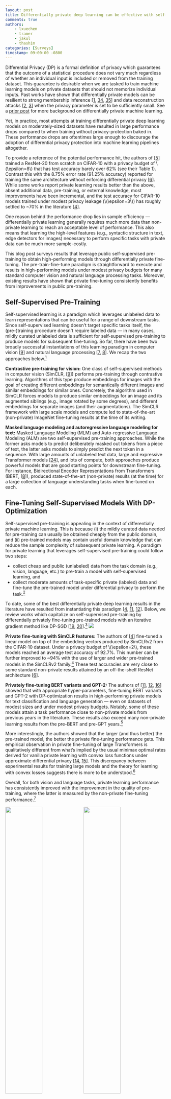 ```yaml
---
layout: post
title: Differentially private deep learning can be effective with self-supervised models
comments: true
authors: 
    - lxuechen
    - tramer
    - jakul
    - thashim
categories: [Surveys]
timestamp: 09:00:00 -0800
---
```


Differential Privacy (DP) is a formal definition of privacy which guarantees that the outcome of a statistical procedure does not vary much regardless of whether an individual input is included or removed from the training dataset. 
This guarantee is desirable when we are tasked to train machine learning models on private datasets that should not memorize individual inputs. 
Past works have shown that differentially private models can be resilient to strong membership inference [[1](https://proceedings.mlr.press/v37/kairouz15.html), [34](https://ieeexplore.ieee.org/abstract/document/9519424), [35](https://proceedings.neurips.cc/paper/2020/hash/fc4ddc15f9f4b4b06ef7844d6bb53abf-Abstract.html)] and data reconstruction attacks [[2](https://www.usenix.org/conference/usenixsecurity19/presentation/carlini), [3](https://arxiv.org/abs/2201.12383)] when the privacy parameter is set to be sufficiently small. 
See a [prior post](https://differentialprivacy.org/how-to-deploy-ml-with-dp/) for more background on differentially private machine learning.

Yet, in practice, most attempts at training differentially private deep learning models on moderately-sized datasets have resulted in large performance drops compared to when training without privacy-protection baked in. 
These performance drops are oftentimes large enough to discourage the adoption of differential privacy protection into machine learning pipelines altogether. 

To provide a reference of the potential performance hit, the authors of [[5](https://arxiv.org/abs/2102.12677)] trained a ResNet-20 from scratch on CIFAR-10 with a privacy budget of \\\(\epsilon=8\\\) that has test accuracy barely over 62% (see their Table 1). 
Contrast this with the 8.75% error rate (91.25% accuracy) reported for training the same architecture without enforcing differential privacy [[6](https://openaccess.thecvf.com/content_cvpr_2016/html/He_Deep_Residual_Learning_CVPR_2016_paper.html)]. 
While some works report private learning results better than the above, absent additional data, pre-training, or external knowledge, most improvements have been incremental, and the test accuracy for CIFAR-10 models trained under modest privacy leakage (\\\(\epsilon=3\\\)) has roughly settled to ~70% in the literature [[4](https://arxiv.org/abs/2011.11660)]. 

One reason behind the performance drop lies in sample efficiency — differentially private learning generally requires much more data than non-private learning to reach an acceptable level of performance. 
This also means that learning the high-level features (e.g., syntactic structure in text, edge detectors for images) necessary to perform specific tasks with private data can be much more sample-costly. 

This blog post surveys results that leverage public self-supervised pre-training to obtain high-performing models through differentially private fine-tuning.
The pre-train-fine-tune paradigm is straightforward to execute and results in high-performing models under modest privacy budgets for many standard computer vision and natural language processing tasks. 
Moreover, existing results have shown that private fine-tuning consistently benefits from improvements in public pre-training. 

## Self-Supervised Pre-Training

Self-supervised learning is a paradigm which leverages unlabeled data to learn representations that can be useful for a range of downstream tasks.
Since self-supervised learning doesn't target specific tasks itself, 
the (pre-)training procedure doesn't require labeled data — in many cases, mildly curated unlabeled data is sufficient for self-supervised pre-training to produce models for subsequent fine-tuning. 
So far, there have been two broadly successful instantiations of this learning paradigm in computer vision [[9](http://proceedings.mlr.press/v119/chen20j.html)] and natural language processing [[7](https://www.cs.ubc.ca/~amuham01/LING530/papers/radford2018improving.pdf), [8](https://arxiv.org/abs/1810.04805)]. 
We recap the two approaches below.[^1]

**Contrastive pre-training for vision:** 
One class of self-supervised methods in computer vision (SimCLR, [[9](http://proceedings.mlr.press/v119/chen20j.html)]) performs pre-training through contrastive learning. 
Algorithms of this type produce embeddings for images with the goal of creating different embeddings for semantically different images and similar embeddings for similar ones. 
Concretely, the algorithm used in SimCLR forces models to produce similar embeddings for an image and its augmented siblings (e.g., image rotated by some degrees), 
and different embeddings for separate images (and their augmentations). 
The SimCLR framework with large scale models and compute led to state-of-the-art (non-private) ImageNet fine-tuning results at the time of its writing. 

**Masked language modeling and autoregressive language modeling for text:** 
Masked Language Modeling (MLM) and Auto-regressive Language Modeling (ALM) are two self-supervised pre-training approaches. 
While the former asks models to predict deliberately masked out tokens from a piece of text, the latter asks models to simply predict the next token in a sequence. 
With large amounts of unlabeled text data, large and expressive Transformer models [[24](https://proceedings.neurips.cc/paper/2017/hash/3f5ee243547dee91fbd053c1c4a845aa-Abstract.html)], and lots of compute, both approaches produce powerful models that are good starting points for downstream fine-tuning. 
For instance, Bidirectional Encoder Representations from Transformers (BERT, [[8](https://arxiv.org/abs/1810.04805)]), produced state-of-the-art (non-private) results (at the time) for a large collection of language understanding tasks when fine-tuned on each. 

## Fine-Tuning Self-Supervised Models With DP-Optimization
Self-supervised pre-training is appealing in the context of differentially private machine learning. 
This is because (i) the mildly curated data needed for pre-training can usually be obtained cheaply from the public domain, and (ii) pre-trained models may contain useful domain knowledge that can reduce the sample complexity of subsequent private learning. 
A paradigm for private learning that leverages self-supervised pre-training could follow two steps:

- collect cheap and public (unlabeled) data from the task domain (e.g., vision, language, etc.) to pre-train a model with self-supervised learning, and
- collect moderate amounts of task-specific private (labeled) data and fine-tune the pre-trained model under differential privacy to perform the task.[^2]

To date, some of the best differentially private deep learning results in the literature have resulted from instantiating this paradigm [[4](https://arxiv.org/abs/2011.11660), [11](https://arxiv.org/abs/2110.05679), [12](https://arxiv.org/abs/2110.06500)].
Below, we review works which capitalize on self-supervised pre-training by differentially privately fine-tuning pre-trained models with an iterative gradient method like DP-SGD [[19](https://dl.acm.org/doi/abs/10.1145/2976749.2978318), [20](https://ieeexplore.ieee.org/abstract/document/6736861)].[^3]
![](/images/fine-tuning-paradigm.png)

**Private fine-tuning with SimCLR features:** 
The authors of [[4](https://arxiv.org/abs/2011.11660)] fine-tuned a linear model on top of the embedding vectors produced by SimCLRv2 from the CIFAR-10 dataset. Under a privacy budget of \\\(\epsilon=2\\\), 
these models reached an average test accuracy of 92.7%. This number can be further improved to ~94% with the use of larger and wider pre-trained models in the SimCLRv2 family.[^4] 
These test accuracies are very close to some standard non-private results attained by an off-the-shelf ResNet architecture [[6](https://openaccess.thecvf.com/content_cvpr_2016/html/He_Deep_Residual_Learning_CVPR_2016_paper.html)]. 

**Privately fine-tuning BERT variants and GPT-2:** 
The authors of [[11](https://arxiv.org/abs/2110.05679), [12](https://arxiv.org/abs/2110.06500), [16](http://proceedings.mlr.press/v139/yu21f.html)] showed that with appropriate hyper-parameters, fine-tuning BERT variants and GPT-2 with DP-optimization results in high-performing private models for text classification and language generation — even on datasets of modest sizes and under modest privacy budgets. 
Notably, some of these models attain a task performance close to non-private models from previous years in the literature. 
These results also exceed many non-private learning results from the pre-BERT and pre-GPT years.[^5]

More interestingly, the authors showed that the larger (and thus better) the pre-trained model, the better the private fine-tuning performance gets. 
This empirical observation in private fine-tuning of large Transformers is qualitatively different from what’s implied by the usual minimax optimal rates derived for vanilla private learning with convex loss functions under approximate differential privacy [[14](https://ieeexplore.ieee.org/abstract/document/6979031), [15](https://proceedings.neurips.cc/paper/2019/hash/3bd8fdb090f1f5eb66a00c84dbc5ad51-Abstract.html)]. 
This discrepancy between experimental results for training large models and the theory for learning with convex losses suggests there is more to be understood.[^6]

Overall, for both vision and language tasks, private learning performance has consistently improved with the improvement in the quality of pre-training, 
where the latter is measured by the non-private fine-tuning performance.[^7]

<p float="left">
  <img src="../images/figure1_classification.png" width="48%" />
  <img src="../images/figure1_generation.png" width="48%" /> 
  <caption>Figure 1: Privately fine-tuning better (and larger) pre-trained models lead to consistently improving performance for text classification and language generation. 
Left: text classification on MNLI <a href="https://arxiv.org/abs/1704.05426">[25]</a>. Right: language generation on E2E <a href="https://arxiv.org/abs/1706.09254">[26]</a>.</caption>
</p>

## Conclusion and Outlook

We surveyed recent works in the literature that obtained highly performant private machine learning models leveraging self-supervised pre-training. 
Common to these results is the trend that the performance of private learning consistently improved with the quality of public pre-training. 
We therefore anticipate that the general paradigm may be useful in additional settings (e.g., federated learning) and tasks (e.g., private synthetic image generation), and lead to better private learning results. 

We have thus far assumed that the data for public pre-training can be cheaply obtained.
This, however, does not imply that determining whether a particular source of data is appropriate for public pre-training is an easy problem.
Using publicly available data is not necessarily risk-free in terms of privacy.
For instance, the authors of [[33](https://www.usenix.org/conference/usenixsecurity21/presentation/carlini-extracting)] were able to extract personally identifiable information from a GPT-2 model pre-trained on data scraped from the public internet.

Self-supervised pre-training has led to progress in private deep learning, but leveraging pre-trained models alone will not address several fundamental challenges to differentially private learning.
First and foremost, the datasets of machine learning tasks may be sampled from long-tailed distributions [[21](https://proceedings.neurips.cc/paper/2020/hash/1e14bfe2714193e7af5abc64ecbd6b46-Abstract.html)]. 
When privately trained on such datasets, a machine learning model may fail to acquire the learning signal necessary to perform accurate predictions for examples on the tail [[28](https://dl.acm.org/doi/abs/10.1145/3442188.3445934)] or from underrepresented (sub)populations [[29](https://proceedings.neurips.cc/paper/2019/hash/fc0de4e0396fff257ea362983c2dda5a-Abstract.html)]. 
Second, many machine learning problems are in a domain where public data (even unlabeled data) may be sparse, e.g., medical imaging. 
Developing refined versions of the pre-train-fine-tune approach for problems from these domains is an interesting avenue for future work.

Lastly, differential privacy as one specific definition of privacy may not capture all that’s desired for privacy in reality. 
For instance, while differentially private algorithms naturally give machine unlearning guarantees [[30](https://ieeexplore.ieee.org/abstract/document/9519428), [32](https://ieeexplore.ieee.org/abstract/document/7163042)], tailored unlearning algorithms tend to have higher capacities of unlearning [[31](https://proceedings.neurips.cc/paper/2021/hash/9627c45df543c816a3ddf2d8ea686a99-Abstract.html)].
In addition, what constitutes a record in the differential privacy framework can oftentimes be unclear. 
Inappropriately defined example boundaries can create correlated records which cause differential privacy guarantees to degrade [[22](https://arxiv.org/abs/1603.01508)].
Moreover, differential privacy guarantees won't directly prevent the inference of private data outside the original context [[23](https://heinonline.org/hol-cgi-bin/get_pdf.cgi?handle=hein.journals/washlr79&section=16)]. 
These are fundamental limitations of differential privacy which improvements to differentially private learning won't touch on.

[^1]: Authors of [[18](https://arxiv.org/abs/2108.07258)] framed these self-supervised models which are trained on broad data at scale that are adaptable to a wide range of downstream tasks as “foundation models.”

[^2]: The idea of privately fine-tuning a publicly pre-trained model certainly isn’t new. One of the first differentially private deep learning papers [[19](https://arxiv.org/abs/1607.00133)] considered an experiment which fine-tuned convolutional nets on CIFAR-10 which were pre-trained on CIFAR-100. Results on privately fine-tuning *self-supervised* models are, on the other hand, more recent. Covering these results is our main focus here.

[^3]: Blue and pink sphere avatars taken from [[18](https://arxiv.org/abs/2108.07258)]. Credit to [Drew A. Hudson](https://cs.stanford.edu/~dorarad/) for making these. 

[^4]: Unpublished result.

[^5]: Hyper-parameters that work well for non-private learning typically aren't those that work best for differentially private learning [[27](https://openreview.net/pdf?id=rJg851rYwH)]. It’s crucial to use a large batch size, a small clipping norm, an appropriate learning rate, and a reasonably large number of training epochs to obtain the mentioned private learning results [[11](https://arxiv.org/abs/2110.05679)]. 

[^6]: In practice, past works have presented mixed results on whether larger models would yield better performance. While some showed that using more filters in a convolutional network can degrade the performance of private learning after some threshold [[27](https://openreview.net/pdf?id=rJg851rYwH)], others showed that a larger model can outperform a smaller model from a different model family [[4](https://arxiv.org/abs/2011.11660)]. Note these results are conditioned on their particular hyperparameter choices. 

[^7]: Since the pre-training data for large language models are oftentimes collected through large scale web scraping (e.g., WebText), a common concern is that some training and test instances for downstream tasks may already appear in the pre-training data. Self-supervised pre-training therefore can give models an opportunity to “see” this data even before they are privately fine-tuned. Authors of [[17](https://d4mucfpksywv.cloudfront.net/better-language-models/language_models_are_unsupervised_multitask_learners.pdf)] confirmed that there is a 1-6% overlap between the test set of many natural language processing tasks and the pre-training data they collected (WebText); these common tasks, however, don't include those studied by authors of [[11](https://arxiv.org/abs/2110.05679)]. The numbers suggest a possibility that existing private fine-tuning results in the literature could be slightly inflated compared to when the pre-training data didn’t contain any instance for any downstream task for which evaluation was performed. 

## Acknowledgements

The authors thank Nicolas Papernot and Gautam Kamath for detailed feedback and edit suggestions. 

---

## References
[1] Rahman MA, Rahman T, Laganière R, Mohammed N, Wang Y. Membership Inference Attack against Differentially Private Deep Learning Model. Trans. Data Priv.. 2018 Apr 1;11(1):61-79.

[2] Carlini N, Liu C, Erlingsson Ú, Kos J, Song D. The secret sharer: Evaluating and testing unintended memorization in neural networks. In 28th USENIX Security Symposium (USENIX Security 19) 2019 (pp. 267-284).

[3] Guo C, Karrer B, Chaudhuri K, van der Maaten L. Bounding Training Data Reconstruction in Private (Deep) Learning. arXiv preprint arXiv:2201.12383. 2022 Jan 28.

[4] Tramer F, Boneh D. Differentially private learning needs better features (or much more data). arXiv preprint arXiv:2011.11660. 2020 Nov 23.

[5] Yu D, Zhang H, Chen W, Liu TY. Do not let privacy overbill utility: Gradient embedding perturbation for private learning. arXiv preprint arXiv:2102.12677. 2021 Feb 25.

[6] He K, Zhang X, Ren S, Sun J. Deep residual learning for image recognition. InProceedings of the IEEE conference on computer vision and pattern recognition 2016 (pp. 770-778).

[7] Radford A, Narasimhan K, Salimans T, Sutskever I. Improving language understanding by generative pre-training.

[8] Devlin J, Chang MW, Lee K, Toutanova K. Bert: Pre-training of deep bidirectional transformers for language understanding. arXiv preprint arXiv:1810.04805. 2018 Oct 11.

[9] Chen T, Kornblith S, Norouzi M, Hinton G. A simple framework for contrastive learning of visual representations. InInternational conference on machine learning 2020 Nov 21 (pp. 1597-1607). PMLR.

[10] Li XL, Liang P. Prefix-tuning: Optimizing continuous prompts for generation. arXiv preprint arXiv:2101.00190. 2021 Jan 1.

[11] Li X, Tramer F, Liang P, Hashimoto T. Large language models can be strong differentially private learners. arXiv preprint arXiv:2110.05679. 2021 Oct 12.

[12] Yu D, Naik S, Backurs A, Gopi S, Inan HA, Kamath G, Kulkarni J, Lee YT, Manoel A, Wutschitz L, Yekhanin S. Differentially private fine-tuning of language models. arXiv preprint arXiv:2110.06500. 2021 Oct 13.

[13] Liu Y, Ott M, Goyal N, Du J, Joshi M, Chen D, Levy O, Lewis M, Zettlemoyer L, Stoyanov V. Roberta: A robustly optimized bert pretraining approach. arXiv preprint arXiv:1907.11692. 2019 Jul 26.

[14] Bassily R, Smith A, Thakurta A. Private empirical risk minimization: Efficient algorithms and tight error bounds. In2014 IEEE 55th Annual Symposium on Foundations of Computer Science 2014 Oct 18 (pp. 464-473). IEEE.

[15] Bassily R, Feldman V, Talwar K, Guha Thakurta A. Private stochastic convex optimization with optimal rates. Advances in Neural Information Processing Systems. 2019;32.

[16] Yu D, Zhang H, Chen W, Yin J, Liu TY. Large scale private learning via low-rank reparametrization. InInternational Conference on Machine Learning 2021 Jul 1 (pp. 12208-12218). PMLR.

[17] Radford A, Wu J, Child R, Luan D, Amodei D, Sutskever I. Language models are unsupervised multitask learners. OpenAI blog. 2019 Feb 24;1(8):9.

[18] Bommasani R, Hudson DA, Adeli E, Altman R, Arora S, von Arx S, Bernstein MS, Bohg J, Bosselut A, Brunskill E, Brynjolfsson E, et al. On the opportunities and risks of foundation models. arXiv preprint arXiv:2108.07258. 2021 Aug 16.

[19] Abadi M, Chu A, Goodfellow I, McMahan HB, Mironov I, Talwar K, Zhang L. Deep learning with differential privacy. InProceedings of the 2016 ACM SIGSAC conference on computer and communications security 2016 Oct 24 (pp. 308-318).

[20] Song S, Chaudhuri K, Sarwate AD. Stochastic gradient descent with differentially private updates. In2013 IEEE Global Conference on Signal and Information Processing 2013 Dec 3 (pp. 245-248). IEEE.

[21] Feldman V, Zhang C. What neural networks memorize and why: Discovering the long tail via influence estimation. Advances in Neural Information Processing Systems. 2020;33:2881-91.

[22] Ghosh A, Kleinberg R. Inferential privacy guarantees for differentially private mechanisms. arXiv preprint arXiv:1603.01508. 2016 Mar 4.

[23] Nissenbaum H. Privacy as contextual integrity. Wash. L. Rev.. 2004;79:119.

[24] Vaswani A, Shazeer N, Parmar N, Uszkoreit J, Jones L, Gomez AN, Kaiser Ł, Polosukhin I. Attention is all you need. Advances in neural information processing systems. 2017;30.

[25] Williams A, Nangia N, Bowman SR. A broad-coverage challenge corpus for sentence understanding through inference. arXiv preprint arXiv:1704.05426. 2017 Apr 18.

[26] Novikova J, Dušek O, Rieser V. The E2E dataset: New challenges for end-to-end generation. arXiv preprint arXiv:1706.09254. 2017 Jun 28.

[27] Papernot N, Chien S, Song S, Thakurta A, Erlingsson U. Making the shoe fit: Architectures, initializations, and tuning for learning with privacy.

[28] Suriyakumar VM, Papernot N, Goldenberg A, Ghassemi M. Chasing your long tails: Differentially private prediction in health care settings. InProceedings of the 2021 ACM Conference on Fairness, Accountability, and Transparency 2021 Mar 3 (pp. 723-734).

[29] Bagdasaryan E, Poursaeed O, Shmatikov V. Differential privacy has disparate impact on model accuracy. Advances in Neural Information Processing Systems. 2019;32.

[30] Bourtoule L, Chandrasekaran V, Choquette-Choo CA, Jia H, Travers A, Zhang B, Lie D, Papernot N. Machine unlearning. In2021 IEEE Symposium on Security and Privacy (SP) 2021 May 24 (pp. 141-159). IEEE.

[31] Sekhari A, Acharya J, Kamath G, Suresh AT. Remember what you want to forget: Algorithms for machine unlearning. Advances in Neural Information Processing Systems. 2021 Dec 6;34.

[32] Cao Y, Yang J. Towards making systems forget with machine unlearning. In2015 IEEE Symposium on Security and Privacy 2015 May 17 (pp. 463-480). IEEE.

[33] Carlini N, Tramer F, Wallace E, Jagielski M, Herbert-Voss A, Lee K, Roberts A, Brown T, Song D, Erlingsson U, Oprea A. Extracting training data from large language models. In30th USENIX Security Symposium (USENIX Security 21) 2021 (pp. 2633-2650).

[34] Nasr M, Songi S, Thakurta A, Papemoti N, Carlin N. Adversary instantiation: Lower bounds for differentially private machine learning. In2021 IEEE Symposium on Security and Privacy (SP) 2021 May 24 (pp. 866-882). IEEE.

[35] Jagielski M, Ullman J, Oprea A. Auditing differentially private machine learning: How private is private sgd?. Advances in Neural Information Processing Systems. 2020;33:22205-16.
